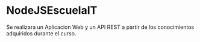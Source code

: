 # NodeJSEscuelaIT
Se realizara un Aplicacion Web y un API REST a partir de los conocimientos adquiridos durante el curso.
